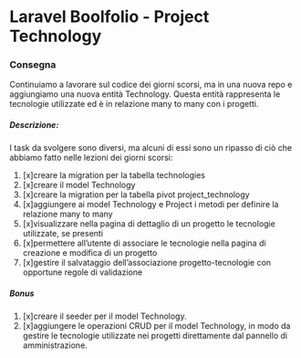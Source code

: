 # Laravel Boolfolio - Project Technology


### Consegna
Continuiamo a lavorare sul codice dei giorni scorsi, ma in una nuova repo e aggiungiamo una nuova entità Technology. Questa entità rappresenta le tecnologie utilizzate ed è in relazione many to many con i progetti.
##### Descrizione:
I task da svolgere sono diversi, ma alcuni di essi sono un ripasso di ciò che abbiamo fatto nelle lezioni dei giorni scorsi:

1. [x]creare la migration per la tabella technologies
2. [x]creare il model Technology
3. [x]creare la migration per la tabella pivot project_technology
4. [x]aggiungere ai model Technology e Project i metodi per definire la relazione many to many
5. [x]visualizzare nella pagina di dettaglio di un progetto le tecnologie utilizzate, se presenti
6. [x]permettere all’utente di associare le tecnologie nella pagina di creazione e modifica di un progetto
7. [x]gestire il salvataggio dell’associazione progetto-tecnologie con opportune regole di validazione

##### Bonus
1. [x]creare il seeder per il model Technology.
2. [x]aggiungere le operazioni CRUD per il model Technology, in modo da gestire le tecnologie utilizzate nei progetti direttamente dal pannello di amministrazione.